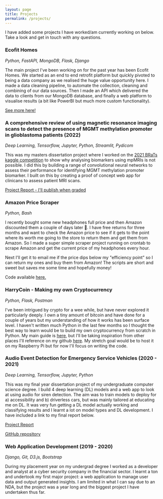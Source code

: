 ```yaml
---
layout: page
title: Projects
permalink: /projects/
---
```


I have added some projects I have worked/am currently working on below. Take a look and get in touch with any questions.

<h3>Ecofit Homes</h3>

<i>Python, FastAPI, MongoDB, Flask, Django</i>

The main project I've been working on for the past year has been Ecofit Homes. We started as an end to end retrofit platform but quickly pivoted to being a data company as we realised the huge value opportunity here. I made a data cleaning pipeline, to automate the collection, cleaning and combining of our data sources. Then I made an API which delivered the data to clients from our MongoDB database, and finally a web platform to visualise results (a bit like PowerBI but much more custom functionality).

<a href="www.ecofithomes.com">See more here!</a>

<h3> A comprehensive review of using magnetic resonance imaging scans to detect the presence of MGMT methylation promoter in glioblastoma patients (2022) </h3>

<i> Deep Learning, Tensorflow, Jupyter, Python, Streamlit, Pydicom </i>

This was my masters dissertation project where I worked on the <a href="https://www.kaggle.com/competitions/rsna-miccai-brain-tumor-radiogenomic-classification"> 2021 BRaTs kaggle competition</a> to show why analysing biomarkers using mpMRIs is not possible. I did this by building a range of convolutional neural networks to assess their performance for identifying MGMT methylation promoter biomarker. I built on this by creating a proof of concept web app for clinicans to assess patient MRI scans.

<a href="#"> Project Report - I'll publish when graded</a>


<h3> Amazon Price Scraper </h3>

<i> Python, Bash </i>

I recently bought some new headphones full price and then Amazon discounted them a couple of days later 🥲. I have free returns for three months and want to check the Amazon price to see if it gets to the point where its worth me going to the store to return them and get them from Amazon. So I made a super simple scraper project running on crontab to scrape Amazon and get the current price of my headphones every hour.

Next I'll get it to email me if the price dips below my "efficiency point" so I can return my ones and buy them from Amazon! The scripts are short and sweet but saves me some time and hopefully money!

Code available <a href="https://github.com/smithharryh/AmazonPriceScraper ">here.</a>

<h3> HarryCoin - Making my own Cryptocurrency </h3>

<i> Python, Flask, Postman </i>

I've been intrigued by crypto for a wee while, but have never explored it particularly deeply. I own a tiny amount of bitcoin and have done for a couple of years but my understanding of how it works has been surface level. I haven't written much Python in the last few months so I thought the best way to learn would be to build my own cryptocurrency from scratch in Python. My main guide is <a href="https://medium.com/@nathan_149/making-my-own-cryptocurrency-from-scratch-42e05d4460c2"> here</a>, but I'll be taking inspiration from other places I'll reference on my github <a href= "https://github.com/smithharryh/HarryCoin">here</a>. My stretch goal would be to host it on my Raspberry Pi but for now I'll focus on writing the code.


<h3> Audio Event Detection for Emergency Service Vehicles (2020 - 2021) </h3>

<i> Deep Learning, Tensorflow, Jupyter, Python </i>

This was my final year dissertation project of my undergraduate computer science degree. I build 4 deep learning (DL) models and  a web app to look at using audio for siren detection. The aim was to train models to deploy for a) accessibility and b) driverless cars, but was mainly tailored at educating me on DL. It was very fun getting a DL model actually working and classifying results and I learnt a lot on model types and DL development. I have included a link to my final report below.

<a href="../FinalReport.pdf"> Project Report</a>

<a href="https://github.com/smithharryh/Emergency-Service-Vehicle-Detection"> GitHub repository</a>


<h3> Web Application Development (2019 - 2020) </h3>

<i>Django, Git, D3.js, Bootstrap  </i>

During my placement year on my undergrad degree I worked as a developer and analyst at a cyber security company in the financial sector. I learnt a ton and undertook my first major project: a web application to manage user data and output generated insights. I am limited in what I can say due to an NDA, but the project was a year long and the biggest project I have undertaken thus far.
